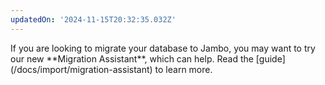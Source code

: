 ```yaml
---
updatedOn: '2024-11-15T20:32:35.032Z'
---
```


<Admonition type="note" title="New feature">
If you are looking to migrate your database to Jambo, you may want to try our new **Migration Assistant**, which can help. Read the [guide](/docs/import/migration-assistant) to learn more.
</Admonition>
